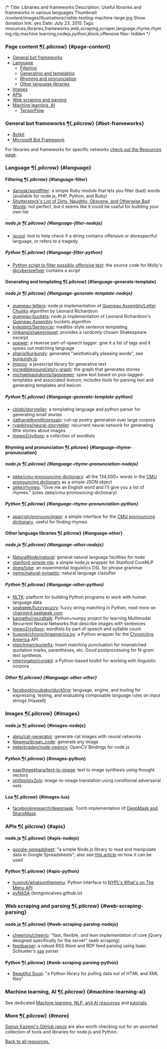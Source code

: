 /*
Title: Libraries and frameworks
Description: Useful libraries and frameworks in various languages
Thumbnail: /content/images/illustrations/riehle-testing-machine-large.jpg
Show donation link: yes
Date: July 23, 2015
Tags: resources,libraries,frameworks,web,scraping,scraper,language,rhyme,rhyming,nlp,machine learning,nodejs,python,block,offensive
Nav: hidden
*/


### Page content [¶](#page-content){.pilcrow} {#page-content}

- [General bot frameworks](#bot-frameworks)
- [Language](#language)
  - [Filtering](#language-filter)
  - [Generating and templating](#language-generate-template)
  - [Rhyming and pronunciation](#language-rhyme-pronunciation)
  - [Other language libraries](#language-other)
- [Images](#images)
- [APIs](#apis)
- [Web scraping and parsing](#web-scraping-parsing)
- [Machine learning, AI](#machine-learning-ai)
  - [TensorFlow](#tensorflow)


### General bot frameworks [¶](#bot-frameworks){.pilcrow} {#bot-frameworks}

- [Botkit](https://github.com/howdyai/botkit)
- [Microsoft Bot Framework](https://dev.botframework.com/)

For libraries and frameworks for specific networks [check out the Resources page](/resources/#specific-resources).


### Language [¶](#language){.pilcrow} {#language}

#### Filtering [¶](#language-filter){.pilcrow} {#language-filter}

- [dariusk/wordfilter](https://github.com/dariusk/wordfilter): a simple Ruby module that lets you filter (bad) words (available for node.js, PHP, Python, and Ruby)
- [Shutterstock's List of Dirty, Naughty, Obscene, and Otherwise Bad Words](https://github.com/shutterstock/List-of-Dirty-Naughty-Obscene-and-Otherwise-Bad-Words/blob/master/en): not perfect, but it seems like it could be useful for building your own list

##### node.js [¶](#language-filter-nodejs){.pilcrow} {#language-filter-nodejs}

- [iscool](https://www.npmjs.com/package/iscool): tool to help check if a string contains offensive or disrespectful language, or refers to a tragedy.

##### Python [¶](#language-filter-python){.pilcrow} {#language-filter-python}

- [Python script to filter possibly offensive text](https://github.com/molly/CyberPrefixer/blob/master/offensive.py): the source code for Molly's [@cyberprefixer](https://twitter.com/cyberprefixer) contains a script

#### Generating and templating [¶](#language-generate-template){.pilcrow} {#language-generate-template}

##### node.js [¶](#language-generate-template-nodejs){.pilcrow} {#language-generate-template-nodejs}


- [queneau-letters](https://www.npmjs.com/package/queneau-letters): node.js implementation of [Queneau Assembly/Letter Chunks](http://www.crummy.com/2011/08/18/0) algorithm by Leonard Richardson
- [queneau-buckets](https://www.npmjs.com/package/queneau-buckets): node.js implementation of Leonard Richardson's [Queneau Assembly](http://www.crummy.com/2011/08/18/0) buckets algorithm
- [kylestetz/Sentencer](https://github.com/kylestetz/Sentencer): madlibs-style sentence templating
- [jimkang/shakesnippet](https://github.com/jimkang/shakesnippet): provides a randomly chosen Shakespeare excerpt
- [spewer](https://www.npmjs.com/package/spewer): a reverse part-of-speech tagger: give it a list of tags and it spews out matching language
- [shariq/burgundy](https://github.com/shariq/burgundy): generates "aesthetically pleasing words", see [burgundy.io](http://burgundy.io/)
- [Improv](http://segue.pw/2016/01/27/improv.html): a javascript library for generative text
- [incrediblesound/story-graph](https://github.com/incrediblesound/story-graph): the graph that generates stories
- [michaelpaulukonis/tagspewer](https://github.com/michaelpaulukonis/tagspewer): spew text based on pos-tagged-templates and associated lexicon; includes tools for parsing text and generating templates and lexicon

##### Python [¶](#language-generate-template-python){.pilcrow} {#language-generate-template-python}

- [cblgh/storyteller](https://github.com/cblgh/storyteller): a templating language and python parser for generating small stories
- [nathanielksmith/prosaic](https://github.com/nathanielksmith/prosaic): cut-up poetry generation over large corpora
- [ryankiros/neural-storyteller](https://github.com/ryankiros/neural-storyteller): recurrent neural network for generating little stories about images
- [mewo2/syllpos](https://github.com/mewo2/syllpos): a collection of wordlists

#### Rhyming and pronunciation [¶](#language-rhyme-pronunciation){.pilcrow} {#language-rhyme-pronunciation}

##### node.js [¶](#language-rhyme-pronunciation-nodejs){.pilcrow} {#language-rhyme-pronunciation-nodejs}

- [zeke/cmu-pronouncing-dictionary](https://github.com/zeke/cmu-pronouncing-dictionary): all the 134,000+ words in the [CMU pronouncing dictionary](http://www.speech.cs.cmu.edu/cgi-bin/cmudict) as a simple JSON object
- [zeke/rhymes](https://github.com/zeke/rhymes): "Give me an English word and I'll give you a list of rhymes." (uses zeke/cmu-pronouncing-dictionary)

##### Python [¶](#language-rhyme-pronunciation-python){.pilcrow} {#language-rhyme-pronunciation-python}

- [aparrish/pronouncingpy](https://github.com/aparrish/pronouncingpy): a simple interface for the [CMU pronouncing dictionary](http://www.speech.cs.cmu.edu/cgi-bin/cmudict), useful for finding rhymes


#### Other language libraries [¶](#language-other){.pilcrow} {#language-other}

##### node.js [¶](#language-other-nodejs){.pilcrow} {#language-other-nodejs}
- [NaturalNode/natural](https://github.com/NaturalNode/natural): general natural language facilities for node
- [stanford-simple-nlp](https://www.npmjs.com/package/stanford-simple-nlp): a simple node.js wrapper for Stanford CoreNLP
- [doeg/toke](https://github.com/doeg/toke): an experimental linguistics DSL for phrase grammar
- [nemo/natural-synaptic](https://github.com/nemo/natural-synaptic): natural language classifier


##### Python [¶](#language-other-python){.pilcrow} {#language-other-python}

- [NLTK](http://www.nltk.org/): platform for building Python programs to work with human language data
- [seatgeek/fuzzywuzzy](https://github.com/seatgeek/fuzzywuzzy): fuzzy string matching in Python, read more on [chairnerd.seatgeek.com](http://chairnerd.seatgeek.com/fuzzywuzzy-fuzzy-string-matching-in-python/)
- [karpathy/neuraltalk](https://github.com/karpathy/neuraltalk): Python+numpy project for learning Multimodal Recurrent Neural Networks that describe images with sentences
- [mewo2/syllpos](https://github.com/mewo2/syllpos): wordlists by part of speech and syllable count
- [hugovk/chroniclingamerica.py](https://github.com/hugovk/chroniclingamerica.py): a Python wrapper for the [Chronicling America](http://chroniclingamerica.loc.gov/about/api/) API
- [pteichman/quotefix](https://github.com/pteichman/quotefix): Insert matching punctuation for mismatched quotation marks, parentheses, etc. Good postprocessing for N-gram text synthesis.
- [interrogator/corpkit](https://github.com/interrogator/corpkit):  a Python-based toolkit for working with linguistic corpora


##### Other [¶](#language-other-other){.pilcrow} {#language-other-other}

- [facebookincubator/duckling](https://github.com/facebookincubator/duckling): language, engine, and tooling for expressing, testing, and evaluating composable language rules on input strings (Haskell)


### Images [¶](#images){.pilcrow} {#images}

#### node.js [¶](#images-nodejs){.pilcrow} {#images-nodejs}

- [aleju/cat-generator](https://github.com/aleju/cat-generator): generate cat images with neural networks
- [Newmu/dcgan_code](https://github.com/Newmu/dcgan_code): generate any image
- [peterbraden/node-opencv](https://github.com/peterbraden/node-opencv): OpenCV Bindings for node.js

#### Python [¶](#images-python){.pilcrow} {#images-python}

- [paarthneekhara/text-to-image](https://github.com/paarthneekhara/text-to-image): text to image synthesis using thought vectors
- [phillipi/pix2pix](https://github.com/phillipi/pix2pix): image-to-image translation using conditional adversarial nets

#### Lua [¶](#images-lua){.pilcrow} {#images-lua}

- [facebookresearch/deepmask](https://github.com/facebookresearch/deepmask): Torch implementation of [DeepMask and SharpMask](https://code.facebook.com/posts/561187904071636)


### APIs [¶](#apis){.pilcrow} {#apis}

#### node.js [¶](#apis-nodejs){.pilcrow} {#apis-nodejs}

- [google-spreadsheet](https://www.npmjs.com/package/google-spreadsheet): "a simple Node.js library to read and manipulate data in Google Spreadsheets"; also see [this article](http://feeltrain.com/blog/stay-woke/) on how it can be used

#### Python [¶](#apis-python){.pilcrow} {#apis-python}

- [hugovk/whatsonthemenu](https://github.com/hugovk/whatsonthemenu): Python interface to [NYPL's What's on The Menu API](https://github.com/NYPL/menus-api)
- [pyNASA](https://bmtgoncalves.github.io/pyNASA/) (bmtgoncalves.github.io)

### Web scraping and parsing [¶](#web-scraping-parsing){.pilcrow} {#web-scraping-parsing}

#### node.js [¶](#web-scraping-parsing-nodejs){.pilcrow} {#web-scraping-parsing-nodejs}

- [cheeriojs/cheerio](https://github.com/cheeriojs/cheerio): "fast, flexible, and lean implementation of core jQuery designed specifically for the server" (web scraping)
- [feedparser](https://www.npmjs.com/package/feedparser): a robust RSS Atom and RDF feed parsing using Isaac Schlueter's [sax](https://github.com/isaacs/sax-js) parser


#### Python [¶](#web-scraping-parsing-python){.pilcrow} {#web-scraping-parsing-python}

- [Beautiful Soup](http://www.crummy.com/software/BeautifulSoup/bs4/doc/): "a Python library for pulling data out of HTML and XML files"



### Machine learning, AI [¶](#machine-learning-ai){.pilcrow} {#machine-learning-ai}

See dedicated [Machine learning, NLP, and AI resources](/resources/machine-learning-nlp-ai) and [tutorials](/tutorials/machine-learning-nlp-ai).

### More [¶](#more){.pilcrow} {#more}

[Darius Kazemi's GitHub repos](https://github.com/dariusk?tab=repositories) are also worth checking out for an assorted collection of tools and libraries for node.js and Python.

[Back to all resources.](/resources)
